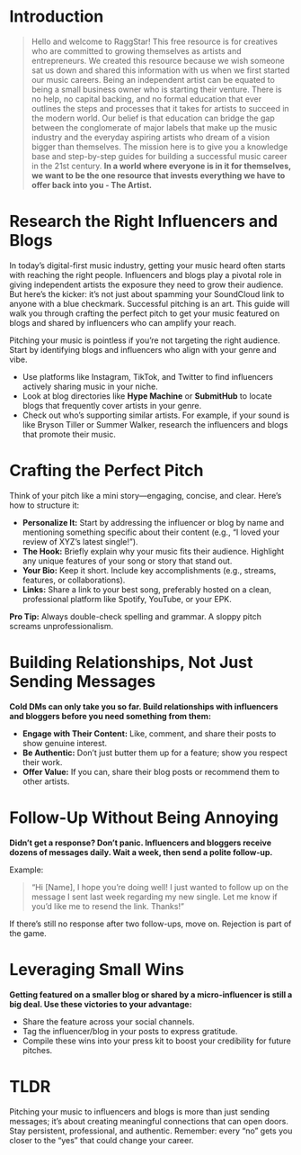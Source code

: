 <script lang='ts'>
  import BlogPageTemplate from '$lib/components/blog/BlogPageTemplate.svelte';
  import type { BlogCardProps } from '$lib/repositories/BlogPostRepository';
  import { ASSETS_PATH } from '$lib/repositories/BlogPostRepository';
  import { orderedBlogPosts } from '$lib/repositories/BlogPostRepository';
  import { page } from '$app/stores';

  const blogPostInfo: BlogCardProps = orderedBlogPosts.find((post) => post.slug === $page.route.id?.split('/')[3]);
  const assetsUrl = `${ASSETS_PATH}/${blogPostInfo.image}`;
</script>

<BlogPageTemplate
  title={blogPostInfo.title}
  subtitle={blogPostInfo.subtitle}
  published_date={blogPostInfo.date_published}
  coverImg={blogPostInfo.image}>

# Introduction
> Hello and welcome to RaggStar! This free resource is for creatives who are committed to growing themselves as artists and entrepreneurs. We created this resource because we wish someone sat us down and shared this information with us when we first started our music careers. Being an independent artist can be equated to being a small business owner who is starting their venture. There is no help, no capital backing, and no formal education that ever outlines the steps and processes that it takes for artists to succeed in the modern world. Our belief is that education can bridge the gap between the conglomerate of major labels that make up the music industry and the everyday aspiring artists who dream of a vision bigger than themselves. The mission here is to give you a knowledge base and step-by-step guides for building a successful music career in the 21st century. **In a world where everyone is in it for themselves, we want to be the one resource that invests everything we have to offer back into you - The Artist.**

# Research the Right Influencers and Blogs

In today’s digital-first music industry, getting your music heard often starts with reaching the right people. Influencers and blogs play a pivotal role in giving independent artists the exposure they need to grow their audience. But here’s the kicker: it’s not just about spamming your SoundCloud link to anyone with a blue checkmark. Successful pitching is an art. This guide will walk you through crafting the perfect pitch to get your music featured on blogs and shared by influencers who can amplify your reach.

Pitching your music is pointless if you’re not targeting the right audience. Start by identifying blogs and influencers who align with your genre and vibe.



* Use platforms like Instagram, TikTok, and Twitter to find influencers actively sharing music in your niche.
* Look at blog directories like **Hype Machine** or **SubmitHub** to locate blogs that frequently cover artists in your genre.
* Check out who’s supporting similar artists. For example, if your sound is like Bryson Tiller or Summer Walker, research the influencers and blogs that promote their music.


# Crafting the Perfect Pitch

Think of your pitch like a mini story—engaging, concise, and clear. Here’s how to structure it:



* **Personalize It:** Start by addressing the influencer or blog by name and mentioning something specific about their content (e.g., “I loved your review of XYZ’s latest single!”).
* **The Hook:** Briefly explain why your music fits their audience. Highlight any unique features of your song or story that stand out.
* **Your Bio:** Keep it short. Include key accomplishments (e.g., streams, features, or collaborations).
* **Links:** Share a link to your best song, preferably hosted on a clean, professional platform like Spotify, YouTube, or your EPK.

**Pro Tip:** Always double-check spelling and grammar. A sloppy pitch screams unprofessionalism.


# Building Relationships, Not Just Sending Messages
**Cold DMs can only take you so far. Build relationships with influencers and bloggers before you need something from them:**



* **Engage with Their Content:** Like, comment, and share their posts to show genuine interest.
* **Be Authentic:** Don’t just butter them up for a feature; show you respect their work.
* **Offer Value:** If you can, share their blog posts or recommend them to other artists.


# Follow-Up Without Being Annoying
**Didn’t get a response? Don’t panic. Influencers and bloggers receive dozens of messages daily. Wait a week, then send a polite follow-up.**

Example:

> “Hi [Name], I hope you’re doing well! I just wanted to follow up on the message I sent last week regarding my new single. Let me know if you’d like me to resend the link. Thanks!”

If there’s still no response after two follow-ups, move on. Rejection is part of the game.


# Leveraging Small Wins
**Getting featured on a smaller blog or shared by a micro-influencer is still a big deal. Use these victories to your advantage:**



* Share the feature across your social channels.
* Tag the influencer/blog in your posts to express gratitude.
* Compile these wins into your press kit to boost your credibility for future pitches.


# TLDR

Pitching your music to influencers and blogs is more than just sending messages; it’s about creating meaningful connections that can open doors. Stay persistent, professional, and authentic. Remember: every “no” gets you closer to the “yes” that could change your career.



</BlogPageTemplate>
